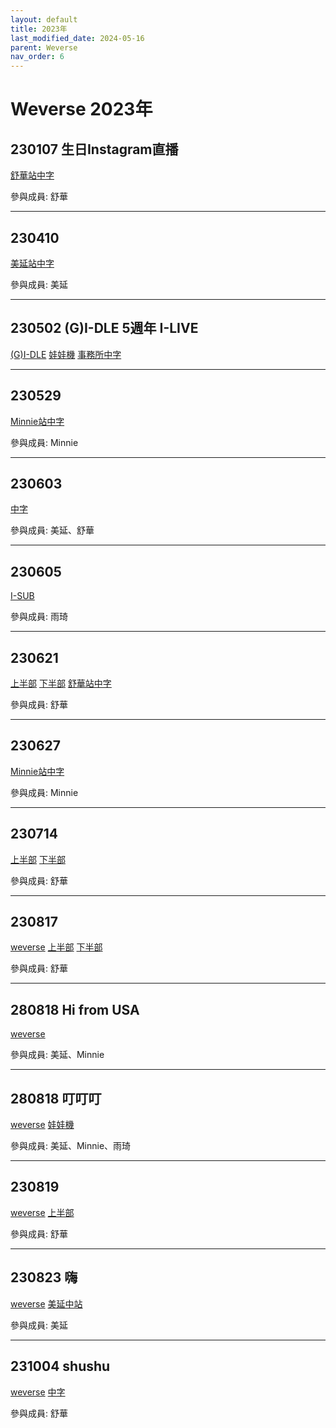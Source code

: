 ```yaml
---
layout: default
title: 2023年
last_modified_date: 2024-05-16
parent: Weverse
nav_order: 6
---
```


# Weverse 2023年

## 230107 生日Instagram直播

[舒華站中字]()

參與成員: 舒華

---

## 230410

[美延站中字]()

參與成員: 美延

---

## 230502 (G)I-DLE 5週年 I-LIVE

[(G)I-DLE]() [娃娃機]() [事務所中字]()

---

## 230529

[Minnie站中字]()

參與成員: Minnie

---

## 230603

[中字]()

參與成員: 美延、舒華

---

## 230605

[I-SUB]()

參與成員: 雨琦

---

## 230621

[上半部]() [下半部]() [舒華站中字]()

參與成員: 舒華

---

## 230627

[Minnie站中字]()

參與成員: Minnie

---

## 230714

[上半部]() [下半部]()

參與成員: 舒華

---

## 230817

[weverse]() [上半部]() [下半部]()

參與成員: 舒華

---

## 280818 Hi from USA

[weverse]()

參與成員: 美延、Minnie

---

## 280818 叮叮叮

[weverse]() [娃娃機]()

參與成員: 美延、Minnie、雨琦

---

## 230819

[weverse]() [上半部]()

參與成員: 舒華

---

## 230823 嗨

[weverse]() [美延中站]()

參與成員: 美延

---

## 231004 shushu

[weverse]() [中字]()

參與成員: 舒華
